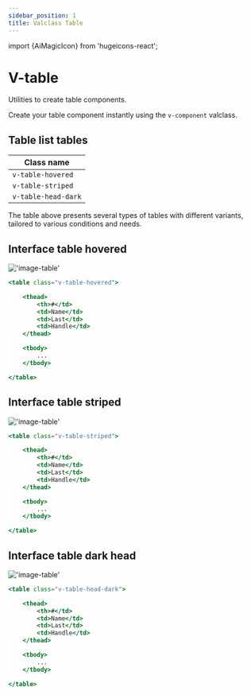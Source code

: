 ```yaml
---
sidebar_position: 1
title: Valclass Table
---
```


import {AiMagicIcon} from 'hugeicons-react';

# V-table <AiMagicIcon className='icon' />

Utilities to create table components.

Create your table component instantly using the `v-component` valclass.


## Table list tables

| Class name          |
|---------------------|
| `v-table-hovered`      | 
| `v-table-striped`     |  
| `v-table-head-dark`     | 

The table above presents several types of tables with different variants, tailored to various conditions and needs.

## Interface table hovered
!['image-table'](/img/table1.png)

``` jsx title="index.html"
<table class="v-table-hovered">

    <thead>
        <th>#</td>	
        <td>Name</td>							  				  
        <td>Last</td>							  				  
        <td>Handle</td>							  				  
    </thead>

    <tbody>				  
        ...
    </tbody>

</table>
```

## Interface table striped
!['image-table'](/img/table2.png)

``` jsx title="index.html"
<table class="v-table-striped">

    <thead>
        <th>#</td>	
        <td>Name</td>							  				  
        <td>Last</td>							  				  
        <td>Handle</td>							  				  
    </thead>

    <tbody>				  
		...
    </tbody>

</table>
```


## Interface table dark head
!['image-table'](/img/table3.png)

``` jsx title="index.html"		
<table class="v-table-head-dark">

    <thead>
		<th>#</td>	
		<td>Name</td>							  				  
		<td>Last</td>							  				  
		<td>Handle</td>							  				  
    </thead>

    <tbody>				  
        ...
    </tbody>

</table>
```
